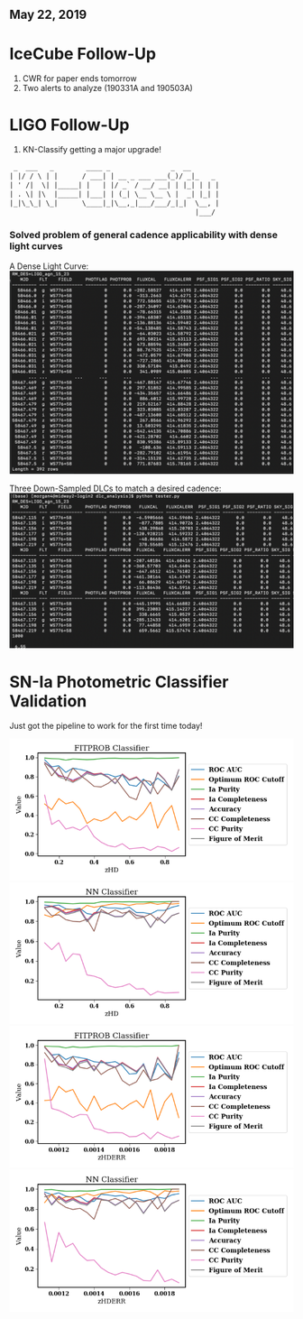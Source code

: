 ## May 22, 2019

# IceCube Follow-Up 

1. CWR for paper ends tomorrow
2. Two alerts to analyze (190331A and 190503A)

# LIGO Follow-Up

1. KN-Classify getting a major upgrade!

```
 _  ___   _        ____ _               _  __       
| |/ / \ | |      / ___| | __ _ ___ ___(_)/ _|_   _ 
| ' /|  \| |_____| |   | |/ _` / __/ __| | |_| | | |
| . \| |\  |_____| |___| | (_| \__ \__ \ |  _| |_| |
|_|\_\_| \_|      \____|_|\__,_|___/___/_|_|  \__, |
                                              |___/ 

```

### Solved problem of general cadence applicability with dense light curves

A Dense Light Curve:
![](./images/dlc.png)

Three Down-Sampled DLCs to match a desired cadence:
![](./images/downselected_lcs.png)

# SN-Ia Photometric Classifier Validation

Just got the pipeline to work for the first time today!

![](./images/FITPROB_zHD.png)
![](./images/NN_zHD.png)
![](./images/FITPROB_zHDERR.png)
![](./images/NN_zHDERR.png)

